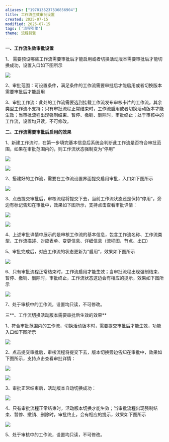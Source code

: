 ```yaml
---
aliases: ["1970135237536856904"]
title: 工作流生效审批设置
created: 2025-07-15
modified: 2025-07-15
tags: ['流程引擎']
theme: 流程引擎
---
```


**一、工作流生效审批设置**

1、 需要预设哪些工作流需要审批后才能启用或者切换活动版本需要审批后才能切换成功，设置入口如下图所示

![](55af795b025e1eefe2ca62db80877324.jpg)

2、审批范围：可设置条件，满足条件的工作流需要审批后才能启用或者切换版本需要审批后才能启用

3、审批工作流：此处的工作流需要选到挂载工作流发布审核卡片的工作流，其余类型工作流不支持；只有审批流程正常结束时，工作流启用或者切换活动版本才能生效；当审批流程出现强制结束、暂停、撤销、删除时，审批终止；处于审核中的工作流，设置均只读，不可修改。

**二、工作流需要审批后启用的效果**

1、新建工作流时，在第一步填完基本信息后系统会判断此工作流是否符合审批范围，如果在审批范围内的，则工作流状态强制变为“停用”

![](e22ef52a561b23e7d4928f0dce8da006.jpg)

![](68f410f6891665750407e0562775c5b8.jpg)

2、搭建好的工作流，需要在工作流设置界面提交启用审批，入口如下图所示

![](39ecd7ab82b6a17bb4923b57ac256840.jpg)

3、点击提交审批后，审核流程将提交下去，当前工作流状态还是保持“停用”，旁边有标记告知在审批中，效果如下图所示，支持点击查看审批详情：

![](787164f9bc3ca539ce81abe3d4c90574.jpg)

![](2d8e5646de4e2cd0e27c828c720a1131.jpg)

4、上述审批详情中展示的是审核工作流的基本信息，包含工作流名称、工作流类型、工作流描述、对应表单、变更信息、详细信息（流程图、节点、出口）

5、审批完成后，对应工作流的状态更新为“启用”，效果如下图所示

![](1f55e481849b155adf3d0ee94a294647.jpg)

6、只有审批流程正常结束时，工作流启用才能生效；当审批流程出现强制结束、暂停、撤销、删除时，审批终止，工作流状态这边会有相应的提示，效果如下图所示

![](572f72625b4c2f339f7c8c8d1c220805.jpg)

7、处于审核中的工作流，设置均只读，不可修改。

三**、工作流切换活动版本需要审批后生效的效果**

1、符合审批范围内的工作流，切换活动版本时，需要提交审批后才能生效，功能入口如下图所示

![](24c3824fd1d3c4c82f6c3027812cec4d.jpg)

2、点击提交审批后，审核流程将提交下去，版本切换旁边告知在审批中，效果如下图所示，支持点击查看审批详情：

**![](ee212c88aeba2faaba8b3c739394e9ed.jpg)**

**![](d48b3a3948fbe1e32de1e660f923df39.jpg)**

3、审批正常结束后，活动版本自动切换成功：

**![](917a3e92b29b8598e7bc3ec79e48cf11.jpg)**

4、只有审批流程正常结束时，活动版本切换才能生效；当审批流程出现强制结束、暂停、撤销、删除时，审批终止，会有相应的提示，效果如下图所示

**![](144a5ed65b9b31aa105367d34d46a290.jpg)**

5、处于审核中的工作流，设置均只读，不可修改。